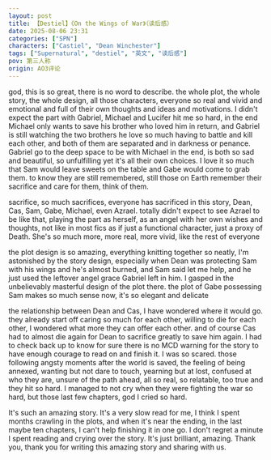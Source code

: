 ```yaml
---
layout: post
title: 【Destiel】《On the Wings of War》（读后感）
date: 2025-08-06 23:31
categories: ["SPN"]
characters: ["Castiel", "Dean Winchester"]
tags: ["Supernatural", "destiel", "英文", "读后感"]
pov: 第三人称
origin: AO3评论
---
```


god, this is so great, there is no word to describe. the whole plot, the whole story, the whole design, all those characters, everyone so real and vivid and emotional and full of their own thoughts and ideas and motivations. I didn't expect the part with Gabriel, Michael and Lucifer hit me so hard, in the end Michael only wants to save his brother who loved him in return, and Gabriel is still watching the two brothers he love so much having to battle and kill each other, and both of them are separated and in darkness or penance. Gabriel go to the deep space to be with Michael in the end, is both so sad and beautiful, so unfulfilling yet it's all their own choices. I love it so much that Sam would leave sweets on the table and Gabe would come to grab them. to know they are still remembered, still those on Earth remember their sacrifice and care for them, think of them.

sacrifice, so much sacrifices, everyone has sacrificed in this story, Dean, Cas, Sam, Gabe, Michael, even Azrael. totally didn't expect to see Azrael to be like that, playing the part as herself, as an angel with her own wishes and thoughts, not like in most fics as if just a functional character, just a proxy of Death. She's so much more, more real, more vivid, like the rest of everyone

the plot design is so amazing, everything knitting together so neatly, I'm astonished by the story design, especially when Dean was protecting Sam with his wings and he's almost burned, and Sam said let me help, and he just used the leftover angel grace Gabriel left in him. I gasped in the unbelievably masterful design of the plot there. the plot of Gabe possessing Sam makes so much sense now, it's so elegant and delicate

the relationship between Dean and Cas, I have wondered where it would go. they already start off caring so much for each other, willing to die for each other, I wondered what more they can offer each other. and of course Cas had to almost die again for Dean to sacrifice greatly to save him again. I had to check back up to know for sure there is no MCD warning for the story to have enough courage to read on and finish it. I was so scared. those following angsty moments after the world is saved, the feeling of being annexed, wanting but not dare to touch, yearning but at lost, confused at who they are, unsure of the path ahead, all so real, so relatable, too true and they hit so hard. I managed to not cry when they were fighting the war so hard, but those last few chapters, god I cried so hard.

It's such an amazing story. It's a very slow read for me, I think I spent months crawling in the plots, and when it's near the ending, in the last maybe ten chapters, I can't help finishing it in one go. I don't regret a minute I spent reading and crying over the story. It's just brilliant, amazing. Thank you, thank you for writing this amazing story and sharing with us.
